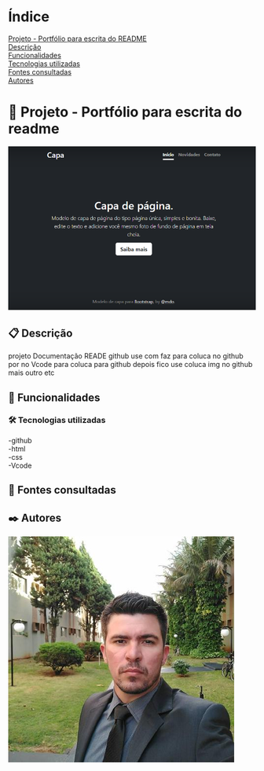 # Índice
 [Projeto - Portfólio para escrita do README](#projeto---portf%C3%B3lio-para-escrita-do-readme)  
 [Descrição](#descri%C3%A7%C3%A3o)  
 [Funcionalidades](#funcionalidades)  
 [Tecnologias utilizadas](#tecnologias-utilizadas)  
 [Fontes consultadas](#fontes-consultadas)  
 [Autores](#autores)  

# 🚀 Projeto - Portfólio para escrita do readme
![img](img/capa.png)
 
 ## 📋 Descrição
projeto Documentação READE github use com faz para coluca no github por no Vcode para coluca para github 
depois fico use coluca  img no github mais outro etc
 ## 🔧 Funcionalidades

 ### 🛠️ Tecnologias utilizadas
-github  
 -html  
 -css  
 -Vcode   
 
 ## 📄 Fontes consultadas

 ## ✒️ Autores
![img](img/Leo.png)
